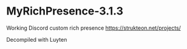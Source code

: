 # MyRichPresence-3.1.3

Working Discord custom rich presence
https://strukteon.net/projects/

Decompiled with Luyten